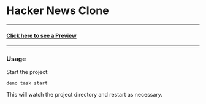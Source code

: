 # Hacker News Clone

---

#### [Click here to see a Preview](https://fresh-hackernews-clone.deno.dev)

---

### Usage

Start the project:

```
deno task start
```

This will watch the project directory and restart as necessary.
